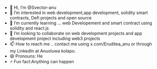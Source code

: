 - 👋 Hi, I’m @Svector-anu
- 👀 I’m interested in web development,app development, solidity smart contracts, Defi projects and open source 
- 🌱 I’m currently learning ... web Developement and smart contract using solidity and react.js
- 💞️ I’m looking to collaborate on  web development projects and  app development project including web3 projects 
- 📫 How to reach me .. contact me using x.com/Eruditea_anu or through my LinkedIn at   Anuoluwa kolapo.
- 😄 Pronouns: He 
- ⚡ Fun fact:Anything can happen 
